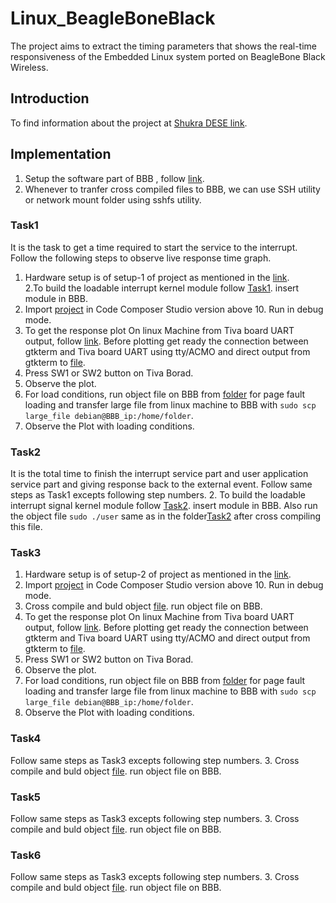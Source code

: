 # Linux_BeagleBoneBlack
The project aims to extract the timing parameters that shows the real-time responsiveness of the Embedded Linux system ported on BeagleBone Black Wireless.
## Introduction
To find information about the project at [Shukra DESE link](http://shukra.cedt.iisc.ernet.in/edwiki/Real-time_response_of_the_Embedded_Linux_system_on_BeagleBone_Black_Wireless).
## Implementation
1. Setup the software part of BBB , follow [link](http://shukra.dese.iisc.ac.in/edwiki/EmSys:Embedded_Systems_Design_II_Embedded_Linux).
2. Whenever to tranfer cross compiled files to BBB, we can use SSH utility or network mount folder using sshfs utility.
### Task1
It is the task to get a time required to start the service to the interrupt. Follow the following steps to observe live response time graph.
1. Hardware setup is of setup-1 of project as mentioned in the [link](http://shukra.cedt.iisc.ernet.in/edwiki/Real-time_response_of_the_Embedded_Linux_system_on_BeagleBone_Black_Wireless).<br>
2.To build the loadable interrupt kernel module follow [Task1](Task1). insert module in BBB.<br>
3. Import [project](atomthreads_on_tivac_interrupt_latency) in Code Composer Studio version above 10. Run in debug mode.<br>
4. To get the response plot On linux Machine from Tiva board UART output, follow [link](plot/). Before plotting get ready the connection between gtkterm and Tiva board UART using tty/ACMO and direct output from gtkterm to [file](plot/realtime.txt).<br>
5. Press SW1 or SW2 button on Tiva Borad.<br> 
6. Observe the plot.<br>
7. For load conditions, run object file on BBB from [folder](Page_Fault/) for page fault loading and transfer large file from linux machine to BBB with `sudo scp large_file debian@BBB_ip:/home/folder`.<br> 
8. Observe the Plot with loading conditions.<br>
### Task2
It is the total time to finish the interrupt service part and user application service part and giving response back to the external event.
Follow same steps as Task1 excepts following step numbers.
2. To build the loadable interrupt signal kernel module follow [Task2](Task2/). insert module in BBB. Also run the object file `sudo ./user` same as in the folder[Task2](Task2/) after cross compiling this file.<br>
### Task3
1. Hardware setup is of setup-2 of project as mentioned in the [link](http://shukra.cedt.iisc.ernet.in/edwiki/Real-time_response_of_the_Embedded_Linux_system_on_BeagleBone_Black_Wireless).<br>
2. Import [project](atomthreads_on_tivac_pulse_measurement) in Code Composer Studio version above 10. Run in debug mode.<br>
3. Cross compile and buld object [file](Task3/). run object file on BBB.<br>
4. To get the response plot On linux Machine from Tiva board UART output, follow [link](plot/). Before plotting get ready the connection between gtkterm and Tiva board UART using tty/ACMO and direct output from gtkterm to [file](plot/realtime.txt).<br>
5. Press SW1 or SW2 button on Tiva Borad.<br> 
6. Observe the plot.<br>
7. For load conditions, run object file on BBB from [folder](Page_Fault/) for page fault loading and transfer large file from linux machine to BBB with `sudo scp large_file debian@BBB_ip:/home/folder`.<br> 
8. Observe the Plot with loading conditions.<br>
### Task4
Follow same steps as Task3 excepts following step numbers.
3. Cross compile and buld object [file](Task4/). run object file on BBB.<br>
### Task5
Follow same steps as Task3 excepts following step numbers.
3. Cross compile and buld object [file](Task5/). run object file on BBB.<br>
### Task6
Follow same steps as Task3 excepts following step numbers.
3. Cross compile and buld object [file](Task6/). run object file on BBB.<br>



